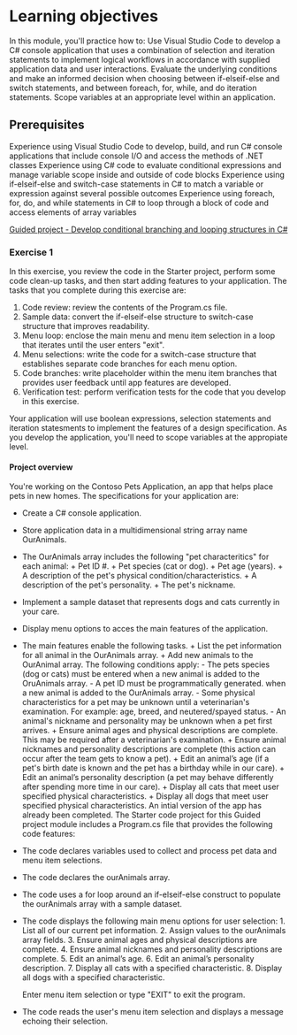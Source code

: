 
# Learning objectives

In this module, you'll practice how to:
Use Visual Studio Code to develop a C# console application that uses a combination of selection and iteration statements to implement logical workflows in accordance with supplied application data and user interactions.
Evaluate the underlying conditions and make an informed decision when choosing between if-elseif-else and switch statements, and between foreach, for, while, and do iteration statements.
Scope variables at an appropriate level within an application.

## Prerequisites

Experience using Visual Studio Code to develop, build, and run C# console applications that include console I/O and access the methods of .NET classes
Experience using C# code to evaluate conditional expressions and manage variable scope inside and outside of code blocks
Experience using if-elseif-else and switch-case statements in C# to match a variable or expression against several possible outcomes
Experience using foreach, for, do, and while statements in C# to loop through a block of code and access elements of array variables

[Guided project - Develop conditional branching and looping structures in C#](https://learn.microsoft.com/en-us/training/modules/guided-project-develop-conditional-branching-looping/2-prepare)

### Exercise 1

In this exercise, you review the code in the Starter project, perform some code clean-up tasks, and then start adding features to your application. The tasks that you complete during this exercise are:

1. Code review: review the contents of the Program.cs file.
2. Sample data: convert the if-elseif-else structure to switch-case structure that improves readability.
3. Menu loop: enclose the main menu and menu item selection in a loop that iterates until the user enters "exit".
4. Menu selections: write the code for a switch-case structure that establishes separate code branches for each menu option.
5. Code branches: write placeholder within the menu item branches that provides user feedback until app features are developed.
6. Verification test: perform verification tests for the code that you develop in this exercise.

Your application will use boolean expressions, selection statements and iteration statesments to implement the features of a design specification. As you develop the application, you'll need to scope variables at the appropiate level.

#### Project overview

You're working on the Contoso Pets Application, an app that helps place pets in new homes. The specifications for your application are:

* Create a C# console application.
* Store application data in a multidimensional string array name OurAnimals.
* The OurAnimals array includes the following "pet characteritics" for each animal:
        + Pet ID #.
        + Pet species (cat or dog).
        + Pet age (years).
        + A description of the pet's physical condition/characteristics.
        + A description of the pet's personality.
        + The pet's nickname.
* Implement a sample dataset that represents dogs and cats currently in your care.
* Display menu options to acces the main features of the application.
* The main features enable the following tasks.
        + List the pet information for all animal in the OurAnimals array.
        + Add new animals to the OurAnimal array. The following conditions apply:
                - The pets species (dog or cats) must be entered when a new animal is added to the OruAnimals array.
                - A pet ID must be programmatically generated. when a new animal is added to the OurAnimals array.
                - Some physical characteristics for a pet may be unknown until a veterinarian's examination. For example: age, breed, and neutered/spayed status.
                - An animal's nickname and personality may be unknown when a pet first arrives.
        + Ensure animal ages and physical descriptions are complete. This may be required after a veterinarian's examination.
        + Ensure animal nicknames and personality descriptions are complete (this action can occur after the team gets to know a pet).
        + Edit an animal’s age (if a pet's birth date is known and the pet has a birthday while in our care).
        + Edit an animal’s personality description (a pet may behave differently after spending more time in our care).
        + Display all cats that meet user specified physical characteristics.
        + Display all dogs that meet user specified physical characteristics.
An intial version of the app has already been completed. The Starter code project for this Guided project module includes a Program.cs file that provides the following code features:
* The code declares variables used to collect and process pet data and menu item selections.
* The code declares the ourAnimals array.
* The code uses a for loop around an if-elseif-else construct to populate the ourAnimals array with a sample dataset.
* The code displays the following main menu options for user selection:
        1. List all of our current pet information.
        2. Assign values to the ourAnimals array fields.
        3. Ensure animal ages and physical descriptions are complete.
        4. Ensure animal nicknames and personality descriptions are complete.
        5. Edit an animal’s age.
        6. Edit an animal’s personality description.
        7. Display all cats with a specified characteristic.
        8. Display all dogs with a specified characteristic.

    Enter menu item selection or type "EXIT" to exit the program.
* The code reads the user's menu item selection and displays a message echoing their selection.
